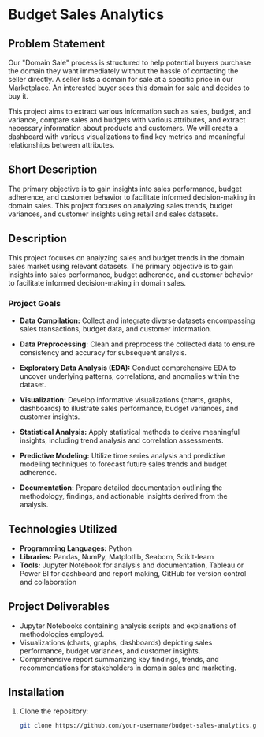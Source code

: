 # Budget Sales Analytics

## Problem Statement

Our "Domain Sale" process is structured to help potential buyers purchase the domain they want immediately without the hassle of contacting the seller directly. A seller lists a domain for sale at a specific price in our Marketplace. An interested buyer sees this domain for sale and decides to buy it.

This project aims to extract various information such as sales, budget, and variance, compare sales and budgets with various attributes, and extract necessary information about products and customers. We will create a dashboard with various visualizations to find key metrics and meaningful relationships between attributes.

## Short Description

The primary objective is to gain insights into sales performance, budget adherence, and customer behavior to facilitate informed decision-making in domain sales. This project focuses on analyzing sales trends, budget variances, and customer insights using retail and sales datasets.

## Description

This project focuses on analyzing sales and budget trends in the domain sales market using relevant datasets. The primary objective is to gain insights into sales performance, budget adherence, and customer behavior to facilitate informed decision-making in domain sales.

### Project Goals

- **Data Compilation:** Collect and integrate diverse datasets encompassing sales transactions, budget data, and customer information.
  
- **Data Preprocessing:** Clean and preprocess the collected data to ensure consistency and accuracy for subsequent analysis.
  
- **Exploratory Data Analysis (EDA):** Conduct comprehensive EDA to uncover underlying patterns, correlations, and anomalies within the dataset.
  
- **Visualization:** Develop informative visualizations (charts, graphs, dashboards) to illustrate sales performance, budget variances, and customer insights.
  
- **Statistical Analysis:** Apply statistical methods to derive meaningful insights, including trend analysis and correlation assessments.
  
- **Predictive Modeling:** Utilize time series analysis and predictive modeling techniques to forecast future sales trends and budget adherence.
  
- **Documentation:** Prepare detailed documentation outlining the methodology, findings, and actionable insights derived from the analysis.

## Technologies Utilized

- **Programming Languages:** Python
- **Libraries:** Pandas, NumPy, Matplotlib, Seaborn, Scikit-learn
- **Tools:** Jupyter Notebook for analysis and documentation, Tableau or Power BI for dashboard and report making, GitHub for version control and collaboration

## Project Deliverables

- Jupyter Notebooks containing analysis scripts and explanations of methodologies employed.
- Visualizations (charts, graphs, dashboards) depicting sales performance, budget variances, and customer insights.
- Comprehensive report summarizing key findings, trends, and recommendations for stakeholders in domain sales and marketing.

## Installation

1. Clone the repository:
   ```sh
   git clone https://github.com/your-username/budget-sales-analytics.git
